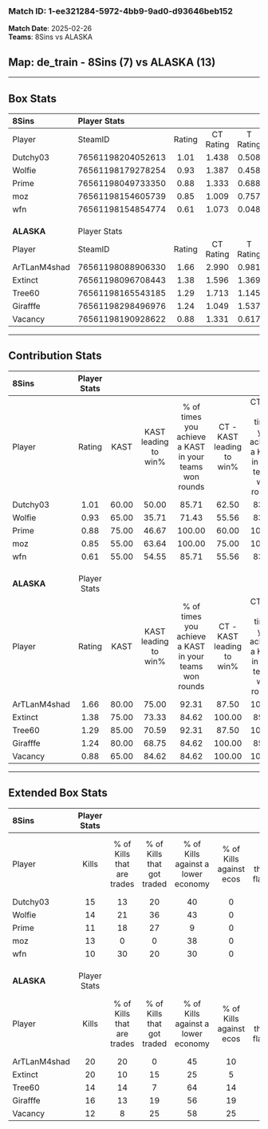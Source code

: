 ### Match ID: 1-ee321284-5972-4bb9-9ad0-d93646beb152  
**Match Date**: 2025-02-26  
**Teams**: 8Sins vs ALASKA  

## **Map**: de_train - 8Sins (7) vs ALASKA (13)  
---  

## Box Stats  

| **8Sins**    | Player Stats      |        |           |          |       |       |       |         |        |      |     |
| :- | :- | :-: | :-: | :-: | :-: | :-: | :-: | :-: | :-: | :-: | :-: |
| Player       | SteamID           | Rating | CT Rating | T Rating | KAST  |  ADR  | Kills | Assists | Deaths | K/D  | HS% |
| Dutchy03     | 76561198204052613 |  1.01  |   1.438   |  0.508   | 60.00 | 92.7  |  15   |    4    |   17   | 0.88 | 53  |
| Wolfie       | 76561198179278254 |  0.93  |   1.387   |  0.458   | 65.00 | 71.1  |  14   |    3    |   17   | 0.82 | 42  |
| Prime        | 76561198049733350 |  0.88  |   1.333   |  0.688   | 75.00 | 78.4  |  11   |    5    |   18   | 0.61 | 72  |
| moz          | 76561198154605739 |  0.85  |   1.009   |  0.757   | 55.00 | 67.1  |  13   |    3    |   15   | 0.87 | 53  |
| wfn          | 76561198154854774 |  0.61  |   1.073   |  0.048   | 55.00 | 48.8  |  10   |    2    |   17   | 0.59 | 30  |
|              |                   |        |           |          |       |       |       |         |        |      |     |
|              |                   |        |           |          |       |       |       |         |        |      |     |
|              |                   |        |           |          |       |       |       |         |        |      |     |
| **ALASKA**   | Player Stats      |        |           |          |       |       |       |         |        |      |     |
| Player       | SteamID           | Rating | CT Rating | T Rating | KAST  |  ADR  | Kills | Assists | Deaths | K/D  | HS% |
| ArTLanM4shad | 76561198088906330 |  1.66  |   2.990   |  0.981   | 80.00 | 113.7 |  20   |    6    |   9    | 2.22 | 35  |
| Extinct      | 76561198096708443 |  1.38  |   1.596   |  1.369   | 75.00 | 87.4  |  20   |    0    |   14   | 1.43 | 50  |
| Tree60       | 76561198165543185 |  1.29  |   1.713   |  1.145   | 85.00 | 95.9  |  14   |    9    |   13   | 1.08 | 71  |
| Girafffe     | 76561198298496976 |  1.24  |   1.049   |  1.537   | 80.00 | 75.0  |  16   |    1    |   13   | 1.23 | 43  |
| Vacancy      | 76561198190928622 |  0.88  |   1.331   |  0.617   | 65.00 | 68.1  |  12   |    6    |   16   | 0.75 | 75  |
---  

## Contribution Stats  

| **8Sins**    | Player Stats |       |                      |                                                        |                           |                                                             |                          |                                                            |
| :- | :-: | :-: | :-: | :-: | :-: | :-: | :-: | :-: |
| Player       |    Rating    | KAST  | KAST leading to win% | % of times you achieve a KAST in your teams won rounds | CT - KAST leading to win% | CT - % of times you achieve a KAST in your teams won rounds | T - KAST leading to win% | T - % of times you achieve a KAST in your teams won rounds |
| Dutchy03     |     1.01     | 60.00 |        50.00         |                         85.71                          |           62.50           |                            83.33                            |          25.00           |                           100.00                           |
| Wolfie       |     0.93     | 65.00 |        35.71         |                         71.43                          |           55.56           |                            83.33                            |           0.00           |                            0.00                            |
| Prime        |     0.88     | 75.00 |        46.67         |                         100.00                         |           60.00           |                           100.00                            |          20.00           |                           100.00                           |
| moz          |     0.85     | 55.00 |        63.64         |                         100.00                         |           75.00           |                           100.00                            |          33.33           |                           100.00                           |
| wfn          |     0.61     | 55.00 |        54.55         |                         85.71                          |           55.56           |                            83.33                            |          50.00           |                           100.00                           |
|              |              |       |                      |                                                        |                           |                                                             |                          |                                                            |
|              |              |       |                      |                                                        |                           |                                                             |                          |                                                            |
|              |              |       |                      |                                                        |                           |                                                             |                          |                                                            |
| **ALASKA**   | Player Stats |       |                      |                                                        |                           |                                                             |                          |                                                            |
| Player       |    Rating    | KAST  | KAST leading to win% | % of times you achieve a KAST in your teams won rounds | CT - KAST leading to win% | CT - % of times you achieve a KAST in your teams won rounds | T - KAST leading to win% | T - % of times you achieve a KAST in your teams won rounds |
| ArTLanM4shad |     1.66     | 80.00 |        75.00         |                         92.31                          |           87.50           |                           100.00                            |          62.50           |                           83.33                            |
| Extinct      |     1.38     | 75.00 |        73.33         |                         84.62                          |          100.00           |                            85.71                            |          55.56           |                           83.33                            |
| Tree60       |     1.29     | 85.00 |        70.59         |                         92.31                          |           87.50           |                           100.00                            |          55.56           |                           83.33                            |
| Girafffe     |     1.24     | 80.00 |        68.75         |                         84.62                          |          100.00           |                            85.71                            |          50.00           |                           83.33                            |
| Vacancy      |     0.88     | 65.00 |        84.62         |                         84.62                          |          100.00           |                           100.00                            |          66.67           |                           66.67                            |
---  

## Extended Box Stats  

| **8Sins**    | Player Stats |                            |                            |                                    |                         |                              |                                 |        |                             |                                     |                          |                               |                            |
| :- | :-: | :-: | :-: | :-: | :-: | :-: | :-: | :-: | :-: | :-: | :-: | :-: | :-: |
| Player       |    Kills     | % of Kills that are trades | % of Kills that got traded | % of Kills against a lower economy | % of Kills against ecos | % of Kills that are flawless | % of Kills that are close duels | Deaths | % of Deaths that get traded | % of Deaths against a lower economy | % of Deaths against ecos | % of Deaths that are flawless | % of Deaths that are close |
| Dutchy03     |      15      |             13             |             20             |                 40                 |            0            |              73              |                0                |   17   |             12              |                 24                  |            0             |              59               |             6              |
| Wolfie       |      14      |             21             |             36             |                 43                 |            0            |              79              |                0                |   17   |              6              |                 24                  |            0             |              65               |             0              |
| Prime        |      11      |             18             |             27             |                 9                  |            0            |             100              |                9                |   18   |             22              |                 22                  |            0             |              39               |             0              |
| moz          |      13      |             0              |             0              |                 38                 |            0            |              62              |               15                |   15   |             13              |                 20                  |            0             |              80               |             7              |
| wfn          |      10      |             30             |             20             |                 30                 |            0            |              50              |                0                |   17   |             12              |                 24                  |            0             |              88               |             6              |
|              |              |                            |                            |                                    |                         |                              |                                 |        |                             |                                     |                          |                               |                            |
|              |              |                            |                            |                                    |                         |                              |                                 |        |                             |                                     |                          |                               |                            |
|              |              |                            |                            |                                    |                         |                              |                                 |        |                             |                                     |                          |                               |                            |
| **ALASKA**   | Player Stats |                            |                            |                                    |                         |                              |                                 |        |                             |                                     |                          |                               |                            |
| Player       |    Kills     | % of Kills that are trades | % of Kills that got traded | % of Kills against a lower economy | % of Kills against ecos | % of Kills that are flawless | % of Kills that are close duels | Deaths | % of Deaths that get traded | % of Deaths against a lower economy | % of Deaths against ecos | % of Deaths that are flawless | % of Deaths that are close |
| ArTLanM4shad |      20      |             20             |             0              |                 45                 |           10            |              80              |                0                |   9    |             11              |                 22                  |            0             |              67               |             11             |
| Extinct      |      20      |             10             |             15             |                 25                 |            5            |              80              |                0                |   14   |             21              |                 36                  |            7             |              64               |             0              |
| Tree60       |      14      |             14             |             7              |                 64                 |           14            |              50              |                7                |   13   |             23              |                  8                  |            0             |              54               |             0              |
| Girafffe     |      16      |             13             |             19             |                 56                 |           19            |              56              |                6                |   13   |             31              |                 31                  |            0             |              85               |             0              |
| Vacancy      |      12      |             8              |             25             |                 58                 |           25            |              58              |                8                |   16   |              6              |                 31                  |            0             |              81               |             13             |
